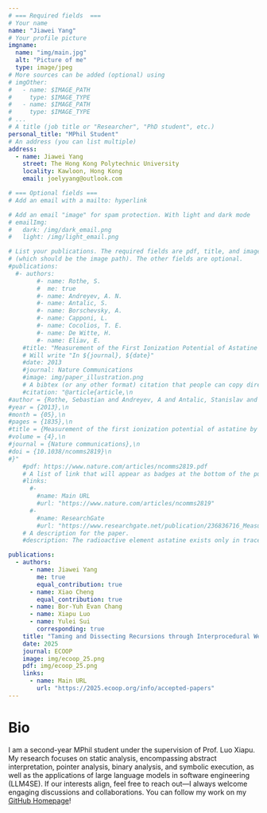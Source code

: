 ```yaml
---
# === Required fields  ===
# Your name 
name: "Jiawei Yang"
# Your profile picture
imgname: 
  name: "img/main.jpg"
  alt: "Picture of me"
  type: image/jpeg
# More sources can be added (optional) using 
# imgOther:
#   - name: $IMAGE_PATH
#     type: $IMAGE_TYPE
#   - name: $IMAGE_PATH
#     type: $IMAGE_TYPE
# ...
# A title (job title or "Researcher", "PhD student", etc.)
personal_title: "MPhil Student"
# An address (you can list multiple)
address: 
  - name: Jiawei Yang
    street: The Hong Kong Polytechnic University
    locality: Kawloon, Hong Kong
    email: joelyyang@outlook.com

# === Optional fields ===
# Add an email with a mailto: hyperlink

# Add an email "image" for spam protection. With light and dark mode
# emailImg: 
#   dark: /img/dark_email.png
#   light: /img/light_email.png

# List your publications. The required fields are pdf, title, and image 
# (which should be the image path). The other fields are optional.
#publications:
  #- authors:
        #- name: Rothe, S. 
        #  me: true
        #- name: Andreyev, A. N. 
        #- name: Antalic, S.
        #- name: Borschevsky, A.
        #- name: Capponi, L.
        #- name: Cocolios, T. E.
        #- name: De Witte, H.
        #- name: Eliav, E.
    #title: "Measurement of the First Ionization Potential of Astatine by Laser Ionization Spectroscopy"
    # Will write "In ${journal}, ${date}"
    #date: 2013
    #journal: Nature Communications
    #image: img/paper_illustration.png
    # A bibtex (or any other format) citation that people can copy directly from the website.
    #citation: "@article{article,\n
#author = {Rothe, Sebastian and Andreyev, A and Antalic, Stanislav and Borschevsky, Anastasia and Capponi, Luigi and Cocolios, Thomas and De Witte, Hilde and Eliav, Ephraim and Fedorov, D.V. and Fedosseev, Valentin and Fink, D and Fritzsche, s and Ghys, Lars and Huyse, M and Imai, Nobuaki and Kaldor, U and Kudryavtsev, Yu and Koester, Ulli and Lane, J and Wendt, Klaus},\n
#year = {2013},\n
#month = {05},\n
#pages = {1835},\n
#title = {Measurement of the first ionization potential of astatine by laser ionization spectroscopy},\n
#volume = {4},\n
#journal = {Nature communications},\n
#doi = {10.1038/ncomms2819}\n
#}"
    #pdf: https://www.nature.com/articles/ncomms2819.pdf
    # A list of link that will appear as badges at the bottom of the publication.
    #links:
      #-
        #name: Main URL
        #url: "https://www.nature.com/articles/ncomms2819"
      #-
        #name: ResearchGate
        #url: "https://www.researchgate.net/publication/236836716_Measurement_of_the_first_ionization_potential_of_astatine_by_laser_ionization_spectroscopy"
    # A description for the paper.
    #description: The radioactive element astatine exists only in trace amounts in nature. Its properties can therefore only be explored by study of the minute quantities of artificially produced isotopes or by performing theoretical calculations. One of the most important properties influencing the chemical behaviour is the energy required to remove one electron from the valence shell, referred to as the ionization potential.

publications:
  - authors:
      - name: Jiawei Yang
        me: true
        equal_contribution: true
      - name: Xiao Cheng
        equal_contribution: true
      - name: Bor-Yuh Evan Chang
      - name: Xiapu Luo
      - name: Yulei Sui
        corresponding: true
    title: "Taming and Dissecting Recursions through Interprocedural Weak Topological Ordering"
    date: 2025
    journal: ECOOP
    image: img/ecoop_25.png
    pdf: img/ecoop_25.png
    links:
      - name: Main URL
        url: "https://2025.ecoop.org/info/accepted-papers"
---
```


# Bio

I am a second-year MPhil student under the supervision of Prof. Luo Xiapu. My research focuses on static analysis, encompassing abstract interpretation, pointer analysis, binary analysis, and symbolic execution, as well as the applications of large language models in software engineering (LLM4SE). If our interests align, feel free to reach out—I always welcome engaging discussions and collaborations. You can follow my work on my [GitHub Homepage](https://github.com/JoelYYoung)!
